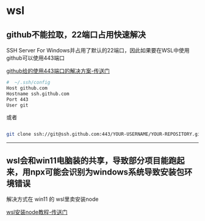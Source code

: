 # wsl

## github不能拉取，22端口占用快速解决

SSH Server For Windows并占用了默认的22端口，因此如果要在WSL中使用github可以使用443端口

[github给的使用443端口的解决方案-传送门](https://docs.github.com/en/authentication/troubleshooting-ssh/using-ssh-over-the-https-port)


```bash
#  ~/.ssh/config
Host github.com
Hostname ssh.github.com
Port 443
User git
```

或者

```bash

git clone ssh://git@ssh.github.com:443/YOUR-USERNAME/YOUR-REPOSITORY.git
```

---

## wsl会和win11电脑装的共享，导致部分项目能跑起来，用npx可能会识别为windows系统导致安装包环境错误

解决方式在 win11 的 wsl里卖安装node

[wsl安装node教程-传送门](https://learn.microsoft.com/zh-cn/windows/dev-environment/javascript/nodejs-on-wsl)


